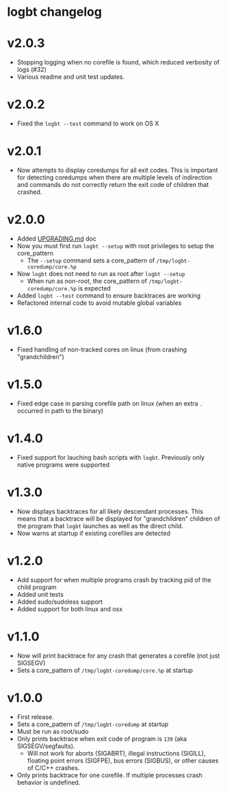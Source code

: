 # logbt changelog

# v2.0.3

 - Stopping logging when no corefile is found, which reduced verbosity of logs (#32)
 - Various readme and unit test updates.

# v2.0.2

 - Fixed the `logbt --test` command to work on OS X

# v2.0.1

 - Now attempts to display coredumps for all exit codes. This is important for detecting coredumps
   when there are multiple levels of indirection and commands do not correctly return the exit code
   of children that crashed.

# v2.0.0

 - Added [UPGRADING.md](UPGRADING.md) doc
 - Now you must first run `logbt --setup` with root privileges to setup the core_pattern
   - The `--setup` command sets a core_pattern of `/tmp/logbt-coredump/core.%p`
 - Now `logbt` does not need to run as root after `logbt --setup`
   - When run as non-root, the core_pattern of `/tmp/logbt-coredump/core.%p` is expected
 - Added `logbt --test` command to ensure backtraces are working
 - Refactored internal code to avoid mutable global variables

# v1.6.0

 - Fixed handling of non-tracked cores on linux (from crashing "grandchildren")

# v1.5.0

 - Fixed edge case in parsing corefile path on linux (when an extra `.` occurred in path to the binary)

# v1.4.0

 - Fixed support for lauching bash scripts with `logbt`. Previously only native programs were supported

# v1.3.0

 - Now displays backtraces for all likely descendant processes. This means that
   a backtrace will be displayed for "grandchildren" children of the
   program that `logbt` launches as well as the direct child.
 - Now warns at startup if existing corefiles are detected

# v1.2.0

 - Add support for when multiple programs crash by tracking pid of the child program
 - Added unit tests
 - Added sudo/sudoless support
 - Added support for both linux and osx

# v1.1.0

 - Now will print backtrace for any crash that generates a corefile (not just SIGSEGV)
 - Sets a core_pattern of `/tmp/logbt-coredump/core.%p` at startup

# v1.0.0

 - First release.
 - Sets a core_pattern of `/tmp/logbt-coredump` at startup
 - Must be run as root/sudo
 - Only prints backtrace when exit code of program is `139` (aka SIGSEGV/segfaults).
    - Will not work for aborts (SIGABRT), illegal instructions (SIGILL), floating point errors (SIGFPE), bus errors (SIGBUS), or other causes of C/C++ crashes.
 - Only prints backtrace for one corefile. If multiple processes crash behavior is undefined.
